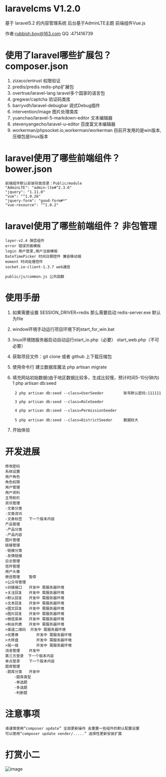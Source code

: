 
# laravelcms V1.2.0
基于 laravel5.2 的内容管理系统  后台基于AdminLTE主题  前端组件Vue.js

作者:rubbish.boy@163.com
QQ	:471416739

#	使用了laravel哪些扩展包？ composer.json
1. zizaco/entrust 权限验证
2. predis/predis redis-php扩展包
3. overtrue/laravel-lang laravel多个国家的语言包
4. gregwar/captcha 验证码类库
5. barryvdh/laravel-debugbar 调式Debug插件
6. intervention/image 图片处理类库
7. yuanchao/laravel-5-markdown-editor 文本编辑器
8. stevenyangecho/laravel-u-editor 百度富文本编辑器
9. workerman/phpsocket.io,workerman/workerman  目前开发用的是win版本, 压缩包是linux版本

#	laravel使用了哪些前端组件？ bower.json

	前端组件默认安装存放目录：Public/module
	"AdminLTE": "admin-lte#^2.3.6"
    "jquery": "1.11.0"
    "vue": "^1.0.26"
    "jquery-form": "good-form#*"
    "vue-resource": "^1.0.2"

#	laravel使用了哪些前端组件？ 非包管理
	layer-v2.4 弹层组件
	error 错误页面模板
	login 用户登录,用户注册模板
	DateTimePicker 时间日期控件 兼容移动端
	moment 时间处理控件
	socket.io-client-1.3.7 web通信
	
	public/js/common.js 公共函数

#	使用手册
1. 如果需要设置 SESSION_DRIVER=redis 那么需要启动 redis-server.exe  默认为file

2. window环境手动运行项目环境下的start_for_win.bat

3. linux环境随服务器启动自动运行start_io.php（必要）  start_web.php（不可必要）

4. 获取项目文件：git clone 或者 github 上下载压缩包

5. 使用命令行 建立数据库魔法
    php artisan migrate
	
6. 填充网站初始数据(由于地区数据比较多，生成比较慢，预计时间5-10分钟内)	
		1 php artisan db:seed
		
		2 php artisan db:seed --class=UserSeeder		 账号默认密码:111111
		
		3 php artisan db:seed --class=RoleSeeder
		
		4 php artisan db:seed --class=PermissionSeeder
		
		5 php artisan db:seed --class=DistrictSeeder	 数据较大
		
7. 开始体验
	
#	开发进展

	修改密码 
	系统设置
	用户角色
	角色权限
	用户管理
	用户资料
	主导航栏
	资讯管理 
	-文章分类
	-文章资讯
	-文章标签	下一个版本内容
	产品管理	
	-产品分类	
	-产品内容	
	图片管理 
	链接管理 
	-链接分类
	-友情链接
	日志管理 
	信件管理 
	用户头像 
	微信管理 	暂停
	>公众号管理 
	>对接接口	开发中 需服务器环境
	>关注回复	开发中 需服务器环境
	>默认回复	开发中 需服务器环境
	>文本回复	开发中 需服务器环境
	>图文回复	开发中 需服务器环境
	>图片回复	开发中 需服务器环境
	>微信菜单	开发中 需服务器环境
	>粉丝列表	开发中 需服务器环境
	>渠道二维码	开发中 需服务器环境
	>优惠券		开发中 需服务器环境
	>大转盘		开发中 需服务器环境
	>摇一摇		开发中 需服务器环境
	消息管理 	开发中
	第三方登录  下一个版本内容
	单点登录    下一个版本内容
	题库管理	
	-题库分类	开发中
		-题库类型
		-单选题
		-多选题
		-判断题

#	注意事项
	请谨慎使用“composer update” 全部更新操作 会重置一些组件的默认配置设置
	可以使用“composer update vender/.....” 选择性更新安装扩展
	
#	打赏小二
![image](https://github.com/q1082121/laravelcms/blob/master/public/images/alipay.jpg)